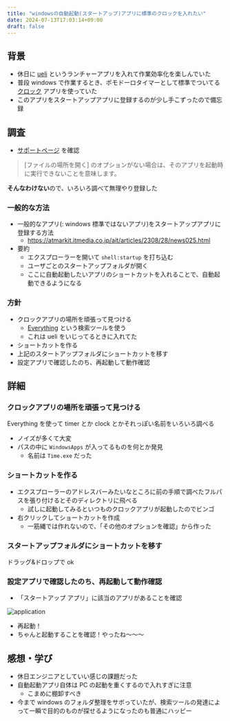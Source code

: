 ```yaml
---
title: "windowsの自動起動(スタートアップ)アプリに標準のクロックを入れたい"
date: 2024-07-13T17:03:14+09:00
draft: false
---
```


## 背景
* 休日に [ueli](https://ueli.app/) というランチャーアプリを入れて作業効率化を楽しんでいた
* 普段 windows で作業するとき、ポモドーロタイマーとして標準でついてる [クロック](https://apps.microsoft.com/detail/9wzdncrfj3pr?hl=ja-jp&gl=JP) アプリを使っていた
* このアプリをスタートアップアプリに登録するのが少し手こずったので備忘録

<!--more-->

## 調査
* [サポートページ](https://support.microsoft.com/ja-jp/windows/windows-10-%E3%81%AE%E8%B5%B7%E5%8B%95%E6%99%82%E3%81%AB%E8%87%AA%E5%8B%95%E7%9A%84%E3%81%AB%E5%AE%9F%E8%A1%8C%E3%81%99%E3%82%8B%E3%82%A2%E3%83%97%E3%83%AA%E3%82%92%E8%BF%BD%E5%8A%A0%E3%81%99%E3%82%8B-150da165-dcd9-7230-517b-cf3c295d89dd) を確認
>  [ファイルの場所を開く] のオプションがない場合は、そのアプリを起動時に実行できないことを意味します。

**そんなわけない**ので、いろいろ調べて無理やり登録した

### 一般的な方法
* 一般的なアプリ(: windows 標準ではないアプリ)をスタートアップアプリに登録する方法
  * https://atmarkit.itmedia.co.jp/ait/articles/2308/28/news025.html
* 要約
  * エクスプローラーを開いて `shell:startup` を打ち込む
  * ユーザごとのスタートアップフォルダが開く
  * ここに自動起動したいアプリのショートカットを入れることで、自動起動できるようになる

### 方針
* クロックアプリの場所を頑張って見つける
  * [Everything](https://www.voidtools.com/) という検索ツールを使う
  * これは ueli をいじってるときに入れてた
* ショートカットを作る
* 上記のスタートアップフォルダにショートカットを移す
* 設定アプリで確認したのち、再起動して動作確認

## 詳細
### クロックアプリの場所を頑張って見つける
Everything を使って timer とか clock とかそれっぽい名前をいろいろ調べる
* ノイズが多くて大変
* パスの中に `WindowsApps` が入ってるものを何とか発見
  * 名前は `Time.exe` だった

### ショートカットを作る
* エクスプローラーのアドレスバーみたいなところに前の手順で調べたフルパスを張り付けるとそのディレクトリに飛べる
  * 試しに起動してみるといつものクロックアプリが起動したのでビンゴ
* 右クリックしてショートカットを作成
  * 一筋縄では作れないので、「その他のオプションを確認」から作った

### スタートアップフォルダにショートカットを移す
ドラッグ&ドロップで ok

### 設定アプリで確認したのち、再起動して動作確認
* 「スタートアップ アプリ」に該当のアプリがあることを確認

![application](images/image.png)

* 再起動！
* ちゃんと起動することを確認！やったね～～～

## 感想・学び
* 休日エンジニアとしていい感じの課題だった
* 自動起動アプリ自体は PC の起動を重くするので入れすぎに注意
  * こまめに棚卸すべき
* 今まで windows のフォルダ整理をサボっていたが、検索ツールの発達によって一瞬で目的のものが探せるようになったのも普通にハッピー
